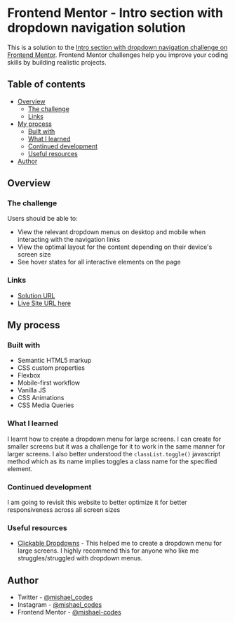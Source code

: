 # Frontend Mentor - Intro section with dropdown navigation solution

This is a solution to the [Intro section with dropdown navigation challenge on Frontend Mentor](https://www.frontendmentor.io/challenges/intro-section-with-dropdown-navigation-ryaPetHE5). Frontend Mentor challenges help you improve your coding skills by building realistic projects. 

## Table of contents

- [Overview](#overview)
  - [The challenge](#the-challenge)
  - [Links](#links)
- [My process](#my-process)
  - [Built with](#built-with)
  - [What I learned](#what-i-learned)
  - [Continued development](#continued-development)
  - [Useful resources](#useful-resources)
- [Author](#author)


## Overview

### The challenge

Users should be able to:

- View the relevant dropdown menus on desktop and mobile when interacting with the navigation links
- View the optimal layout for the content depending on their device's screen size
- See hover states for all interactive elements on the page

### Links

- [Solution URL](https://github.com/mishael-codes/intro-section-with-dropdown-navigation-main)
- [Live Site URL here](https://mishael-codes.github.io/intro-section-with-dropdown-navigation-main/)

## My process

### Built with

- Semantic HTML5 markup
- CSS custom properties
- Flexbox
- Mobile-first workflow
- Vanilla JS
- CSS Animations
- CSS Media Queries


### What I learned

I learnt how to create a dropdown menu for large screens. I can create for smaller screens but it was a challenge for it to work
in the same manner for larger screens. I also better understood the ```classList.toggle()``` javascript method which as its name implies toggles a class name for the specified element. 

### Continued development

I am going to revisit this website to better optimize it for better responsiveness across all screen sizes

### Useful resources

- [Clickable Dropdowns](https://www.w3schools.com/howto/howto_js_dropdown.asp) - This helped me to create a dropdown menu for large screens. I highly recommend this for anyone who like me struggles/struggled with dropdown menus.

## Author

- Twitter - [@mishael_codes](https://www.twitter.com/mishael_codes)
- Instagram - [@mishael_codes](https://www.instagram.com/mishael_codes)
- Frontend Mentor - [@mishael-codes](https://www.frontendmentor.io/profile/mishael-codes)
